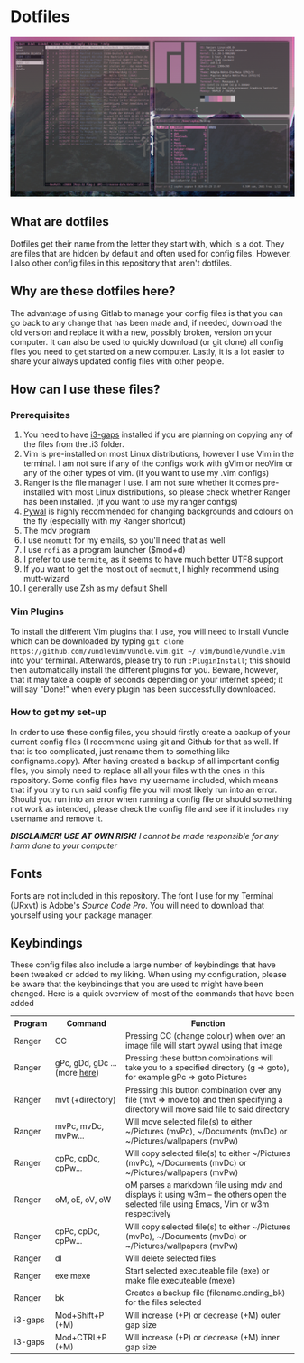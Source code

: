 # Dotfiles

<img src="scrot.png">

## What are dotfiles
Dotfiles get their name from the letter they start with, which is a dot. They are files that are hidden by default and often used for config files. However, I also other config files in this repository that aren't dotfiles.

## Why are these dotfiles here?
The advantage of using Gitlab to manage your config files is that you can go back to any change that has been made and, if needed, download the old version and replace it with a new, possibly broken, version on your computer. It can also be used to quickly download (or git clone) all config files you need to get started on a new computer. Lastly, it is a lot easier to share your always updated config files with other people.

## How can I use these files?

### Prerequisites
1. You need to have [i3-gaps](https://github.com/Airblader/i3) installed if you are planning on copying any of the files from the .i3 folder.
2. Vim is pre-installed on most Linux distributions, however I use Vim in the terminal. I am not sure if any of the configs work with gVim or neoVim or any of the other types of vim. (if you want to use my .vim configs)
3. Ranger is the file manager I use. I am not sure whether it comes pre-installed with most Linux distributions, so please check whether Ranger has been installed. (if you want to use my ranger configs)
4. [Pywal](https://github.com/dylanaraps/pywal) is highly recommended for changing backgrounds and colours on the fly (especially with my Ranger shortcut)
5. The mdv program
6. I use `neomutt` for my emails, so you'll need that as well
7. I use `rofi` as a program launcher ($mod+d)
8. I prefer to use `termite`, as it seems to have much better UTF8 support
9. If you want to get the most out of `neomutt`, I highly recommend using mutt-wizard
10. I generally use Zsh as my default Shell

### Vim Plugins
To install the different Vim plugins that I use, you will need to install Vundle which can be downloaded by typing `git clone https://github.com/VundleVim/Vundle.vim.git ~/.vim/bundle/Vundle.vim` into your terminal. Afterwards, please try to run `:PluginInstall`; this should then automatically install the different plugins for you. Beware, however, that it may take a couple of seconds depending on your internet speed; it will say "Done!" when every plugin has been successfully downloaded.

### How to get my set-up
In order to use these config files, you should firstly create a backup of your current config files (I recommend using git and Github for that as well. If that is too complicated, just rename them to something like configname.copy). After having created a backup of all important config files, you simply need to replace all all your files with the ones in this repository. Some config files have my username included, which means that if you try to run said config file you will most likely run into an error. Should you run into an error when running a config file or should something not work as intended, please check the config file and see if it includes my username and remove it.

_**DISCLAIMER! USE AT OWN RISK!** I cannot be made responsible for any harm done to your computer_

## Fonts
Fonts are not included in this repository. The font I use for my Terminal (URxvt) is Adobe's _Source Code Pro_. You will need to download that yourself using your package manager.
## Keybindings
These config files also include a large number of keybindings that have been tweaked or added to my liking. When using my configuration, please be aware that the keybindings that you are used to might have been changed.
Here is a quick overview of most of the commands that have been added 

<table>
  <tr>
    <th>Program</th>
    <th>Command</th>
    <th>Function</th>
  </tr>
  <tr>
    <td>Ranger</td>
    <td>CC</td>
    <td>Pressing CC (change colour) when over an image file will start pywal using that image</td>
  </tr>
  <tr>
    <td>Ranger</td>
    <td>gPc, gDd, gDc ... (more <a href="https://github.com/Jeytas/dot/blob/master/.config/ranger/rc.conf#L322">here</a>)</td>
    <td>Pressing these button combinations will take you to a specified directory (g => goto), for example gPc => goto Pictures</td>
  </tr>
  <tr>
    <td>Ranger</td>
    <td>mvt (+directory)</td>
    <td>Pressing this button combination over any file (mvt => move to) and then specifying a directory will move said file to said directory</td>
  </tr>
  <tr>
    <td>Ranger</td>
    <td>mvPc, mvDc, mvPw...</td>
    <td>Will move selected file(s) to either ~/Pictures (mvPc), ~/Documents (mvDc) or ~/Pictures/wallpapers (mvPw)</td>
  </tr>
  <tr>
    <td>Ranger</td>
    <td>cpPc, cpDc, cpPw...</td>
    <td>Will copy selected file(s) to either ~/Pictures (mvPc), ~/Documents (mvDc) or ~/Pictures/wallpapers (mvPw)</td>
  </tr>
  <tr>
  <tr>
    <td>Ranger</td>
    <td>oM, oE, oV, oW</td>
    <td>oM parses a markdown file using mdv and displays it using w3m – the others open the selected file using Emacs, Vim or w3m respectively</td>
  </tr>
    <td>Ranger</td>
    <td>cpPc, cpDc, cpPw...</td>
    <td>Will copy selected file(s) to either ~/Pictures (mvPc), ~/Documents (mvDc) or ~/Pictures/wallpapers (mvPw)</td>
  </tr>
  <tr>
    <td>Ranger</td>
    <td>dl</td>
    <td>Will delete selected files</td>
  </tr>
  <tr>
    <td>Ranger</td>
    <td>exe mexe</td>
    <td>Start selected executeable file (exe) or make file executeable (mexe)</td>
  </tr>
  <tr>
    <td>Ranger</td>
    <td>bk</td>
    <td>Creates a backup file (filename.ending_bk) for the files selected</td>
  </tr>
  <tr>
    <td>i3-gaps</td>
    <td>Mod+Shift+P (+M)</td>
    <td>Will increase (+P) or decrease (+M) outer gap size</td>
  </tr>
  <tr>
    <td>i3-gaps</td>
    <td>Mod+CTRL+P (+M)</td>
    <td>Will increase (+P) or decrease (+M) inner gap size</td>
  </tr>
 </tr>
</table>
